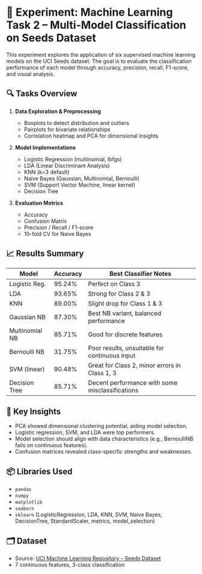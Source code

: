 # 🧪 Experiment: Machine Learning Task 2 – Multi-Model Classification on Seeds Dataset

This experiment explores the application of six supervised machine learning models on the UCI Seeds dataset. The goal is to evaluate the classification performance of each model through accuracy, precision, recall, F1-score, and visual analysis.

## 🔍 Tasks Overview

1. **Data Exploration & Preprocessing**
   - Boxplots to detect distribution and outliers
   - Pairplots for bivariate relationships
   - Correlation heatmap and PCA for dimensional insights

2. **Model Implementations**
   - Logistic Regression (multinomial, lbfgs)
   - LDA (Linear Discriminant Analysis)
   - KNN (k=3 default)
   - Naive Bayes (Gaussian, Multinomial, Bernoulli)
   - SVM (Support Vector Machine, linear kernel)
   - Decision Tree

3. **Evaluation Metrics**
   - Accuracy
   - Confusion Matrix
   - Precision / Recall / F1-score
   - 10-fold CV for Naive Bayes

## 📈 Results Summary

| Model            | Accuracy | Best Classifier Notes                          |
|------------------|----------|------------------------------------------------|
| Logistic Reg.    | 95.24%   | Perfect on Class 3                             |
| LDA              | 93.65%   | Strong for Class 2 & 3                         |
| KNN              | 89.00%   | Slight drop for Class 1 & 3                    |
| Gaussian NB      | 87.30%   | Best NB variant, balanced performance          |
| Multinomial NB   | 85.71%   | Good for discrete features                     |
| Bernoulli NB     | 31.75%   | Poor results, unsuitable for continuous input  |
| SVM (linear)     | 90.48%   | Great for Class 2, minor errors in Class 1, 3  |
| Decision Tree    | 85.71%   | Decent performance with some misclassifications|

## 🧠 Key Insights

- PCA showed dimensional clustering potential, aiding model selection.
- Logistic regression, SVM, and LDA were top performers.
- Model selection should align with data characteristics (e.g., BernoulliNB fails on continuous features).
- Confusion matrices revealed class-specific strengths and weaknesses.

## 📦 Libraries Used

- `pandas`
- `numpy`
- `matplotlib`
- `seaborn`
- `sklearn` (LogisticRegression, LDA, KNN, SVM, Naive Bayes, DecisionTree, StandardScaler, metrics, model_selection)

## 🗂️ Dataset

- Source: [UCI Machine Learning Repository – Seeds Dataset](https://archive.ics.uci.edu/dataset/236/seeds)
- 7 continuous features, 3-class classification

